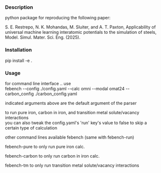 ### Description
python package for reproducing the following paper: 

S. E. Restrepo, N. K. Mohandas, M. Sluiter, and A. T. Paxton, Applicability of universal machine learning interatomic potentials to the simulation of steels, Model. Simul. Mater. Sci. Eng. (2025).

### Installation
pip install -e .

### Usage
for command line interface .. use   
febench --config ./config.yaml --calc omni --modal omat24 --carbon_config ./carbon_config.yaml  

indicated arguments above are the default argument of the parser

to run pure iron, carbon in iron, and transition metal solute/vacancy interactions  
you can also tweak the config.yaml's 'run' key's value to false to skip a certain type of calculation

other command lines available
febench (same with febench-run)

febench-pure to only run pure iron calc.

febench-carbon to only run carbon in iron calc.

febench-tm to only run transition metal solute/vacancy interactions

